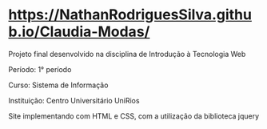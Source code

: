 # https://NathanRodriguesSilva.github.io/Claudia-Modas/

Projeto final desenvolvido na disciplina de Introdução à Tecnologia Web

Período: 1° período

Curso: Sistema de Informação

Instituição: Centro Universitário UniRios

Site implementando com HTML e CSS, com a utilização da biblioteca jquery
